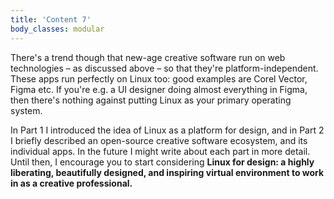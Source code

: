 ```yaml
---
title: 'Content 7'
body_classes: modular
---
```


There's a trend though that new-age creative software run on web technologies – as discussed above – so that they're platform-independent. These apps run perfectly on Linux too: good examples are Corel Vector, Figma etc. If you're e.g. a UI designer doing almost everything in Figma, then there's nothing against putting Linux as your primary operating system.

In Part 1 I introduced the idea of Linux as a platform for design, and in Part 2 I briefly described an open-source creative software ecosystem, and its individual apps. In the future I might write about each part in more detail. Until then, I encourage you to start considering **Linux for design: a highly liberating, beautifully designed, and inspiring virtual environment to work in as a creative professional.**